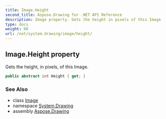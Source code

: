 ```yaml
---
title: Image.Height
second_title: Aspose.Drawing for .NET API Reference
description: Image property. Gets the height in pixels of this Image
type: docs
weight: 60
url: /net/system.drawing/image/height/
---
```

## Image.Height property

Gets the height, in pixels, of this Image.

```csharp
public abstract int Height { get; }
```

### See Also

* class [Image](../)
* namespace [System.Drawing](../../image/)
* assembly [Aspose.Drawing](../../../)


